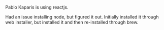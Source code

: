 Pablo Kaparis is using reactjs.

Had an issue installing node, but figured it out.  Initially installed it through web installer, but installed it and then re-installed through brew.
